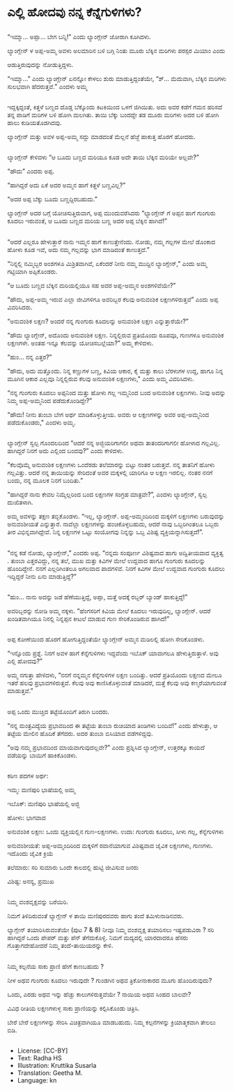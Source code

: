 # ಎಲ್ಲಿ ಹೋದವು ನನ್ನ ಕೆನ್ನೆಗುಳಿಗಳು?

##
“ಇಮ್ಮಾ... ಅಪ್ಪಾ... ಬೇಗ ಬನ್ನಿ!” ಎಂದು ಲ್ಯಾಂಗ್ಲೇನ್ ಜೋರಾಗಿ ಕೂಗಿದಳು.

ಲ್ಯಾಂಗ್ಲೇನ್ ಳ ಅಪ್ಪ-ಅಮ್ಮ ಅವಳು ಅಲಮಾರಿನ ಬಳಿ ಬಗ್ಗಿ ನಿಂತು ಮೂರು ಬೆಕ್ಕಿನ ಮರಿಗಳು ಪರಸ್ಪರ ಮಿಯಾಂ ಎಂದು

ಆಡುತ್ತಿರುವುದನ್ನು ನೋಡುತ್ತಿದ್ದಳು.

“ಇಮ್ಮಾ...” ಎಂದು ಲ್ಯಾಂಗ್ಲೇನ್ ಏನನ್ನೋ ಕೇಳಲು ಶುರು ಮಾಡುತ್ತಿದ್ದಂತೆಯೇ, “ಶ್... ಮೆದುವಾಗಿ, ಬೆಕ್ಕಿನ ಮರಿಗಳು ಸುಲಭವಾಗಿ ಹೆದರುತ್ತವೆ.” ಎಂದಳು ಅಮ್ಮ

##
ಇದ್ದಕ್ಕಿದ್ದಂತೆ, ಕಿತ್ತಳೆ ಬಣ್ಣದ ದೊಡ್ಡ ಬೆಕ್ಕೊಂದು ಕಿಟಕಿಯಿಂದ ಒಳಗೆ ಜಿಗಿಯಿತು. ಅದು ಅವರ ಕಡೆಗೆ ಗಮನ ಹರಿಸದೆ ತನ್ನ ಪಾಡಿಗೆ ಮರಿಗಳ ಬಳಿ ಹೋಗಿ ಮಲಗಿತು. ತಾಯಿ ಬೆಕ್ಕು ಬಂದದ್ದೇ ತಡ ಮೂರು ಮರಿಗಳು ಅದರ ಬಳಿ ಹೋಗಿ ಹಾಲು ಕುಡಿಯತೊಡಗಿದವು.

ಲ್ಯಾಂಗ್ಲೇನ್ ಮತ್ತು ಅವಳ ಅಪ್ಪ-ಅಮ್ಮ ಸದ್ದು ಮಾಡದಂತೆ ಮೆಲ್ಲನೆ ಹೆಜ್ಜೆ ಹಾಕುತ್ತ ಹೊರಗೆ ಹೋದರು.

##
ಲ್ಯಾಂಗ್ಲೇನ್ ಕೇಳಿದಳು “ಆ ಬೂದು ಬಣ್ಣದ ಮರಿಯೂ ಕೂಡ ಅದೇ ತಾಯಿ ಬೆಕ್ಕಿನ ಮರಿಯೇ ಅಲ್ಲವೇ?”

“ಹೌದು” ಎಂದರು ಅಪ್ಪ.

“ಹಾಗಿದ್ದರೆ ಅದು ಏಕೆ ಅದರ ಅಮ್ಮನ ಹಾಗೆ ಕಿತ್ತಳೆ ಬಣ್ಣವಿಲ್ಲ?”

“ಅದರ ಅಪ್ಪ ಬೆಕ್ಕು ಬೂದು ಬಣ್ಣದ್ದಿರಬಹುದು.”

ಲ್ಯಾಂಗ್ಲೇನ್ ಅದರ ಬಗ್ಗೆ ಯೋಚಿಸುತ್ತಿರುವಾಗ, ಅಪ್ಪ ಮುಂದುವರೆಸಿದರು “ಲ್ಯಾಂಗ್ಲೇನ್ ಗೆ ಅಪ್ಪನ ಹಾಗೆ ಗುಂಗುರು ಕೂದಲು ಇರುವಂತೆ, ಆ ಬೂದು ಬಣ್ಣದ ಮರಿಯ ಬಣ್ಣ ಅದರ ಅಪ್ಪ ಬೆಕ್ಕಿನ ಹಾಗಿದೆ!”

##
“ಆದರೆ ಎಲ್ಲರೂ ಹೇಳುತ್ತಾರೆ ನಾನು ಇಮ್ಮನ ಹಾಗೆ ಕಾಣುತ್ತೇನೆಂದು. ನೋಡು, ನಮ್ಮ ಗಲ್ಲಗಳ ಮೇಲೆ ಡೊಂಕಾದ ಹೋಳು ಕೂಡ ಇವೆ, ಅದು ನಮ್ಮ ಗಲ್ಲವನ್ನು ಭಾಗ ಮಾಡಿದಂತೆ ಕಾಣುತ್ತದೆ.”

“ನಿನ್ನಲ್ಲಿ ನಮ್ಮಿಬ್ಬರ ಅಂಶಗಳೂ ಮಿಶ್ರಿತವಾಗಿವೆ, ಏಕೆಂದರೆ ನೀನು ನಮ್ಮ ಮುದ್ದಿನ ಲ್ಯಾಂಗ್ಲೇನ್,” ಎಂದು ಅಮ್ಮ ಗಟ್ಟಿಯಾಗಿ ಅಪ್ಪಿಕೊಂಡರು.

“ಆ ಬೂದು ಬಣ್ಣದ ಬೆಕ್ಕಿನ ಮರಿಯಲ್ಲಿಯೂ ಸಹ ಅದರ ಅಪ್ಪ-ಅಮ್ಮನ ಅಂಶಗಳಿವೆಯೇ?”

“ಹೌದು, ಅಪ್ಪ-ಅಮ್ಮ ಇರುವ ಎಲ್ಲಾ ಜೀವಿಗಳಿಗೂ ಅವರಿಬ್ಬರ ಕೆಲವು ಅನುವಂಶಿಕ ಲಕ್ಷಣಗಳಿರುತ್ತವೆ” ಎಂದು ಅಪ್ಪ ವಿವರಿಸಿದರು.

“ಅನುವಂಶಿಕ ಲಕ್ಷಣ? ಅಂದರೆ ನನ್ನ ಗುಂಗುರು ಕೂದಲನ್ನು ಅನುವಂಶಿಕ ಲಕ್ಷಣ ಎನ್ನುತ್ತಾರೆಯೇ?”

“ಹೌದು ಲ್ಯಾಂಗ್ಲೇನ್, ಅದೊಂದು ಅನುವಂಶಿಕ ಲಕ್ಷಣ. ನಿನ್ನಲ್ಲಿರುವ ಪ್ರತಿಯೊಂದು ರೂಪವೂ, ಗುಣಗಳೂ ಅನುವಂಶಿಕ ಲಕ್ಷಣಗಳೇ. ಅಂತಹ ಇನ್ನೂ ಕೆಲವನ್ನು ಯೋಚಿಸಬಲ್ಲೆಯಾ?” ಅಮ್ಮ ಕೇಳಿದಳು.

“ಹುಂ... ನನ್ನ ಎತ್ತರ?”

“ಹೌದು, ಅದು ಮತ್ತೊಂದು. ನಿನ್ನ ಕಣ್ಣುಗಳ ಬಣ್ಣ, ಕಿವಿಯ ಆಕಾರ, ಕೈ ಮತ್ತು ಕಾಲು ಬೆರಳುಗಳ ಉದ್ದ, ಹಾಗೂ ನಿನ್ನ ಮೂಗಿನ ಆಕಾರ ಎಲ್ಲವೂ ನಿನ್ನಲ್ಲಿರುವ ಕೆಲವು ಅನುವಂಶಿಕ ಲಕ್ಷಣಗಳು," ಎಂದು ಅಮ್ಮ ವಿವರಿಸಿದಳು.

“ನನ್ನ ಗುಂಗುರು ಕೂದಲು ಅಪ್ಪನಿಂದ ಮತ್ತು ಹೋಳು ಗಲ್ಲ ಇಮ್ಮನಿಂದ ಬಂದ ಅನುವಂಶಿಕ ಲಕ್ಷಣಗಳು. ನೀವು ಅದನ್ನು ನಿಮ್ಮ ಅಪ್ಪ-ಅಮ್ಮನಿಂದ ಪಡೆದುಕೊಂಡಿದ್ದೇ?”

“ಹೌದು! ನೀನು ತುಂಬಾ ಬೇಗ ಅರ್ಥ ಮಾಡಿಕೊಳ್ಳುತ್ತೀಯ. ಅವರು ಆ ಲಕ್ಷಣಗಳನ್ನು ಅವರ ಅಪ್ಪ-ಅಮ್ಮನಿಂದ ಪಡೆದುಕೊಂಡರು," ಎಂದಳು ಅಮ್ಮ.

##
ಲ್ಯಾಂಗ್ಲೇನ್ ಸ್ವಲ್ಪ ಗೊಂದಲದಿಂದ “ಆದರೆ ನನ್ನ ಅಜ್ಜಿಯರಿಗಾಗಲೀ ಅಥವಾ ತಾತಂದರಿಗಾಗಲೀ ಹೋಳಾದ ಗಲ್ಲವಿಲ್ಲ. ಹಾಗಿದ್ದರೆ ನಿನಗೆ ಅದು ಎಲ್ಲಿಂದ ಬಂದವು?” ಎಂದು ಕೇಳಿದಳು.

“ಕೆಲವೊಮ್ಮೆ ಅನುವಂಶಿಕ ಲಕ್ಷಣಗಳು ಒಂದೆರಡು ತಲೆಮಾರನ್ನು ಬಿಟ್ಟು ನಂತರ ಬರುತ್ತವೆ. ನನ್ನ ತಾತನಿಗೆ ಹೋಳು ಗಲ್ಲವಿತ್ತು. ಆದರೆ ನನ್ನ ತಾಯಿಯನ್ನು ಸೇರಿದಂತೆ ಅವರ ಮಕ್ಕಳಲ್ಲಿ ಯಾರಿಗೂ ಆ ಲಕ್ಷಣ ಇರಲಿಲ್ಲ. ನಂತರ ನನಗೆ ಬಂದು, ನನ್ನ ಮೂಲಕ ನಿನಗೆ ಬಂದಿತು.”

“ಹಾಗಿದ್ದರೆ ನಾನು ಕೇವಲ ನಿಮ್ಮೆಲ್ಲರಿಂದ ಬಂದ ಲಕ್ಷಣಗಳ ಸಂಗ್ರಹ ಮಾತ್ರವೇ?”, ಎಂದಳು ಲ್ಯಾಂಗ್ಲೇನ್, ಸ್ವಲ್ಪ ದುಃಖಿತಳಾಗಿ.

ಅಮ್ಮ ಅವಳನ್ನು ತಕ್ಷಣ ತಬ್ಬಿಕೊಂಡಳು. “ಇಲ್ಲ, ಲ್ಯಾಂಗ್ಲೇನ್. ಅಪ್ಪ-ಅಮ್ಮಂದಿರಿಂದ ಮಕ್ಕಳಿಗೆ ಲಕ್ಷಣಗಳು ಬರುವುದನ್ನು ಅನುವಂಶೀಯತೆ ಎನ್ನುತ್ತಾರೆ. ನಾವೆಲ್ಲಾ ಲಕ್ಷಣಗಳನ್ನು ಹಂಚಿಕೊಳ್ಳಬಹುದು, ಆದರೆ ನಾವು ಒಬ್ಬರಿಗಿಂತಲೂ ಒಬ್ಬರು ತೀರ ವಿಭಿನ್ನವಾಗಿದ್ದೇವೆ. ನಿನ್ನ ಲಕ್ಷಣಗಳ ಒಟ್ಟು ಸಂಯೋಗವು ನಿನ್ನನ್ನು ಒಬ್ಬ ವಿಶಿಷ್ಟ ವ್ಯಕ್ತಿಯನ್ನಾಗಿಸುತ್ತದೆ!”.

##
“ನನ್ನ ಕಡೆ ನೋಡು, ಲ್ಯಾಂಗ್ಲೇನ್,” ಎಂದರು ಅಪ್ಪ. “ನನ್ನದು ಸಂಪೂರ್ಣ ವಿಶಿಷ್ಟವಾದ ಹಾಗು ಅದ್ವಿತೀಯವಾದ ವ್ಯಕ್ತಿತ್ವ . ತುಂಬಾ ಎತ್ತರವಿದ್ದು, ನನ್ನ ತಲೆ, ಮುಖ ಮತ್ತು ಕಿವಿಗಳ ಮೇಲೆ ಉದ್ದವಾದ ಹಾಗೂ ಗುಂಗುರು ಕೂದಲನ್ನು ಹೊಂದಿದ್ದೇನೆ. ನನಗೆ ಎಲ್ಲರಿಗಿಂತಲೂ ಅಗಲವಾದ ಪಾದಗಳಿವೆ. ನಿನಗೆ ಕಿವಿಗಳ ಮೇಲೆ ಉದ್ದವಾದ ಗುಂಗುರು ಕೂದಲು ಇದ್ದಿದ್ದರೆ ನೀನು ಏನು ಮಾಡುತ್ತಿದ್ದೆ?”

##
“ಹುಂ... ನಾನು ಅದನ್ನು ಜಡೆ ಹೆಣೆಯುತ್ತಿದ್ದೆ, ಅಪ್ಪಾ, ಮತ್ತೆ ಅದಕ್ಕೆ ರಬ್ಬರ್ ಬ್ಯಾಂಡ್ ಹಾಕುತ್ತಿದ್ದೆ!”

ಅವರಿಬ್ಬರನ್ನು ನೋಡಿ ಅಮ್ಮ ನಕ್ಕಳು. “ಹೆಂಗಸರಿಗೆ ಕಿವಿಯ ಮೇಲೆ ಕೂದಲು ಇರುವುದಿಲ್ಲ, ಲ್ಯಾಂಗ್ಲೇನ್. ಆದರೆ ಖಂಡಿತವಾಗಿಯೂ ನಿನಲ್ಲಿ ನಿನ್ನಪ್ಪನ ಕೀಟಲೆ ಮಾಡುವ ಗುಣ ಸೇರಿಕೊಂಡಿರುವ ಹಾಗಿದೆ!”

##
ಅಪ್ಪ ಕೋಣೆಯಿಂದ ಹೊರಗೆ ಹೋಗುತ್ತಿದ್ದಂತೆಯೇ ಲ್ಯಾಂಗ್ಲೇನ್ ಅಮ್ಮನ ಮಡಿಲಲ್ಲಿ ಹೋಗಿ ಸೇರಿಕೊಂಡಳು. 

“ಇನ್ನೊಂದು ಪ್ರಶ್ನೆ. ನಿನಗೆ ಅವಳ ಹಾಗೆ ಕೆನ್ನೆಗುಳಿಗಳು ಇದ್ದವೆಂದು ಇಬೊಕ್ ಯಾವಾಗಲೂ ಹೇಳುತ್ತಿರುತ್ತಾಳೆ. ಅವು ಎಲ್ಲಿ ಹೋದವು?”

ಅಮ್ಮ ನಗುತ್ತಾ ಹೇಳಿದಳು, “ನನಗೆ ನನ್ನಮ್ಮನ ಕೆನ್ನೆಗುಳಿಗಳ ಲಕ್ಷಣ ಬಂದಿತ್ತು. ಆದರೆ ಪ್ರತಿಯೊಂದು ಲಕ್ಷಣದ ಮೇಲೂ ಇತರೆ ಹಲವು ಪ್ರಭಾವಗಳಿರುತ್ತವೆ. ಕೆಲವು ಅವು ಕಾಣಿಸಿಕೊಳ್ಳುವಂತೆ ಮಾಡಿದರೆ, ಮತ್ತೆ ಕೆಲವು ಅವು ಕಣ್ಮರೆಯಾಗುವಂತೆ ಮಾಡುತ್ತವೆ.”

##
ಅಪ್ಪ ಒಂದು ಮುಚ್ಚಿದ ತಟ್ಟೆಯೊಂದಿಗೆ ತಿರುಗಿ ಬಂದರು. 

“ನನ್ನ ಮಂತ್ರವಿದ್ಯೆಯ ಪ್ರಭಾವದಿಂದ ಈ ತಟ್ಟೆಯ ತುಂಬಾ ರುಚಿಯಾದ ತಿಂಡಿಗಳು ಬಂದಿವೆ!” ಎಂದು ಹೇಳುತ್ತಾ, ಆ ತಟ್ಟೆಯ ಮೇಲಿನ ಹೊದಿಕೆ ತೆಗೆದರು. ಅದರ ತುಂಬಾ ಬಿಸಿಯಾದ ವಡೆಗಳಿದ್ದವು.

“ಅವು ನಮ್ಮ ಪ್ರಭಾವದಿಂದ ಮಾಯವಾಗುವುದಲ್ಲವೇ?” ಎಂದು ಪ್ರಶ್ನಿಸಿದ ಲ್ಯಾಂಗ್ಲೇನ್, ಉತ್ತರಕ್ಕೂ ಕಾಯದೆ ವಡೆಯನ್ನು ಬಾಯಿಗೆ ಹಾಕಿಕೊಂಡಳು.

##
ಕಠಿಣ ಪದಗಳ ಅರ್ಥ:

ಇಮ್ಮ: ಮಣಿಪುರಿ ಭಾಷೆಯಲ್ಲಿ ಅಮ್ಮ

ಇಬೊಕ್: ಮಣಿಪುರಿ ಭಾಷೆಯಲ್ಲಿ ಅಜ್ಜಿ

ಹೋಳು: ಭಾಗವಾದ

ಅನುವಂಶಿಕ ಲಕ್ಷಣ: ಒಂದು ವ್ಯಕ್ತಿಯಲ್ಲಿನ ಗುಣ-ಲಕ್ಷಣಗಳು. ಉದಾ: ಗುಂಗುರು ಕೂದಲು, ಸೀಳು ಗಲ್ಲ, ಕೆನ್ನೆಗುಳಿಗಳು

ಅನುವಂಶೀಯತೆ: ಅಪ್ಪ-ಅಮ್ಮಂದಿರಿಂದ ಮಕ್ಕಳಿಗೆ ರವಾನೆಯಾಗುವ ವಿಶಿಷ್ಟವಾದ ಜೈವಿಕ ಲಕ್ಷಣಗಳು, ಗುಣಗಳು. ಇದೊಂದು ಜೈವಿಕ ಕ್ರಿಯೆ

ತಲೆಮಾರು: ಸರಿ ಸುಮಾರು ಒಂದೇ ಕಾಲದಲ್ಲಿ ಹುಟ್ಟಿ ಜೀವಿಸುವ ಜನರು

ವಿಶಿಷ್ಟ: ಅನನ್ಯ, ಪ್ರಮುಖ

##
ನಿಮ್ಮ ವಂಶವೃಕ್ಷವನ್ನು ಬರೆಯಿರಿ.

ನಿಮಗೆ ತಿಳಿದಿರುವಂತೆ ಲ್ಯಾಗ್ಲೇನ್ ಳ ತಾಯಿ ಮಣಿಪುರದವರು ಹಾಗು ತಂದೆ ತಮಿಳುನಾಡಿನವರು.

ಲ್ಯಾಗ್ಲೇನ್ ತಯಾರಿಸಿರುವಂತೆಯೇ (ಪುಟ 7 & 8) ನೀವೂ ನಿಮ್ಮ ವಂಶವೃಕ್ಷ ತಯಾರಿಸಲು ಇಷ್ಟಪಡುವಿರಾ ? ಸರಿ ಹಾಗಿದ್ದರೆ ಒಂದು ಪೇಪರ್ ಮತ್ತು ಪೆನ್ ತೆಗೆದುಕೊಳ್ಳಿ. ನಿಮಗೆ ಮದ್ಯದಲ್ಲಿ ಯಾರದಾದರೂ ಹೆಸರು ಗೊತ್ತಾಗದೇಹೋದರೆ ನಿಮ್ಮ ತಂದೆ-ತಾಯಿಯರನ್ನು ಕೇಳಿ.

##
ನಿಮ್ಮ ಕಲ್ಪನೆಯ ಸಾಕು ಪ್ರಾಣಿ ಹೇಗೆ ಕಾಣಬಹುದು ?

ನೀಳ ಅಥವ ಗುಂಗುರು ಕೂದಲು ಇರುವುದೇ ? ಗುಂಡಗಿನ ಅಥವ ತ್ರಿಕೋನಾಕಾರದ ಮೂಗು ಹೊಂದಿರುವುದು? 

ಒಂದು, ಎರಡು ಅಥವ ಇನ್ನು ಹೆಚ್ಚು ಕಾಲುಗಳಿರುತ್ತವೆಯೇ ? ನಾಯಿಯ ಅಥವ ಸಿಂಹದ ಬಾಲವೇ?

ವಿವಿಧ ರೀತಿಯ ಲಕ್ಷಣಗಳುಳ್ಳ ಸಾಕು ಪ್ರಾಣಿಯನ್ನು ಕಲ್ಪಿಸಿಕೊಂಡು ಚಿತ್ರಿಸಿ.

ಬೇರೆ ಬೇರೆ ಲಕ್ಷಣಗಳನ್ನು ಸೇರಿಸಿ ವಿಚಿತ್ರವಾಗಿಯೂ ಮಾಡಬಹುದು. ನಿಮ್ಮ ಕಲ್ಪನೆಗಳನ್ನು ಕ್ರಿಯಾತ್ಮಕವಾಗಿ ತೇಲಲು ಬಿಡಿ.

##
* License: [CC-BY]
* Text: Radha HS
* Illustration: Kruttika Susarla
* Translation: Geetha M.
* Language: kn
